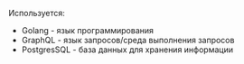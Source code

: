 Используется:
- Golang - язык программирования
- GraphQL - язык запросов/среда выполнения запросов
- PostgresSQL - база данных для хранения информации


